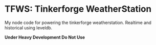 TFWS: Tinkerforge WeatherStation
=========
My node code for powering the tinkerforge weatherstation. Realtime
and historical using leveldb.

**Under Heavy Development Do Not Use**
